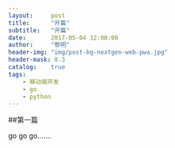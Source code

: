 ```yaml
---
layout:     post
title:      "开篇"
subtitle:   "开篇"
date:       2017-05-04 12:00:00
author:     "黎明"
header-img: "img/post-bg-nextgen-web-pwa.jpg"
header-mask: 0.3
catalog:    true
tags:
    - 移动端开发
    - go
    - python
---
```




##第一篇

go go go.......
